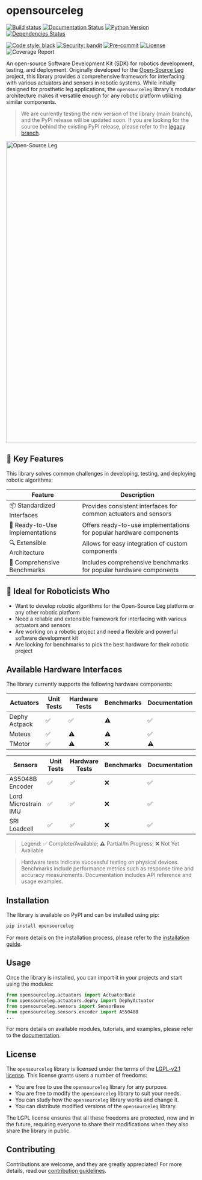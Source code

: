 # opensourceleg

[![Build status](https://github.com/neurobionics/opensourceleg/workflows/build/badge.svg)](https://github.com/neurobionics/opensourceleg/actions?query=workflow%3Abuild)
[![Documentation Status](https://github.com/neurobionics/opensourceleg/actions/workflows/pages/pages-build-deployment/badge.svg)](https://neurobionics.github.io/opensourceleg/)
[![Python Version](https://img.shields.io/pypi/pyversions/opensourceleg.svg)](https://pypi.org/project/opensourceleg/)
[![Dependencies Status](https://img.shields.io/badge/dependencies-up%20to%20date-brightgreen.svg)](https://github.com/neurobionics/opensourceleg/pulls?utf8=%E2%9C%93&q=is%3Apr%20author%3Aapp%2Fdependabot)

[![Code style: black](https://img.shields.io/badge/code%20style-black-000000.svg)](https://github.com/psf/black)
[![Security: bandit](https://img.shields.io/badge/security-bandit-green.svg)](https://github.com/PyCQA/bandit)
[![Pre-commit](https://img.shields.io/badge/pre--commit-enabled-brightgreen?logo=pre-commit&logoColor=white)](https://github.com/neurobionics/opensourceleg/blob/main/.pre-commit-config.yaml)
[![License](https://img.shields.io/github/license/neurobionics/opensourceleg)](https://github.com/neurobionics/opensourceleg/blob/main/LICENSE)
![Coverage Report](https://github.com/neurobionics/opensourceleg/blob/main/assets/images/coverage.svg)

An open-source Software Development Kit (SDK) for robotics development, testing, and deployment. Originally developed for the [Open-Source Leg](https://www.opensourceleg.org/) project, this library provides a comprehensive framework for interfacing with various actuators and sensors in robotic systems. While initially designed for prosthetic leg applications, the `opensourceleg` library's modular architecture makes it versatile enough for any robotic platform utilizing similar components.

> We are currently testing the new version of the library (main branch), and the PyPI release will be updated soon. If you are looking for the source behind the existing PyPI release, please refer to the [legacy branch](https://github.com/neurobionics/opensourceleg/tree/legacy).

<img src="https://github.com/neurobionics/opensourceleg/blob/66ad4289ef9ba8701fac9337778f87b657286484/assets/images/banner.gif?raw=true" width="800" title="Open-Source Leg">

## 🎯 Key Features

This library solves common challenges in developing, testing, and deploying robotic algorithms:

| Feature                         | Description                                                         |
| ------------------------------- | ------------------------------------------------------------------- |
| 📦 Standardized Interfaces      | Provides consistent interfaces for common actuators and sensors     |
| 🔄 Ready-to-Use Implementations | Offers ready-to-use implementations for popular hardware components |
| 🔍 Extensible Architecture      | Allows for easy integration of custom components                    |
| 🧪 Comprehensive Benchmarks     | Includes comprehensive benchmarks for popular hardware components   |

## 👥 Ideal for Roboticists Who

- Want to develop robotic algorithms for the Open-Source Leg platform or any other robotic platform
- Need a reliable and extensible framework for interfacing with various actuators and sensors
- Are working on a robotic project and need a flexible and powerful software development kit
- Are looking for benchmarks to pick the best hardware for their robotic project

## Available Hardware Interfaces

The library currently supports the following hardware components:

| Actuators     | Unit Tests | Hardware Tests | Benchmarks | Documentation |
| ------------- | ---------- | -------------- | ---------- | ------------- |
| Dephy Actpack | ✅         | ✅             | ⚠️         | ✅            |
| Moteus        | ✅         | ⚠️             | ⚠️         | ✅            |
| TMotor        | ✅         | ⚠️             | ❌         | ⚠️            |

| Sensors              | Unit Tests | Hardware Tests | Benchmarks | Documentation |
| -------------------- | ---------- | -------------- | ---------- | ------------- |
| AS5048B Encoder      | ✅         | ✅             | ❌         | ✅            |
| Lord Microstrain IMU | ✅         | ✅             | ❌         | ✅            |
| SRI Loadcell         | ✅         | ✅             | ❌         | ✅            |

> Legend: ✅ Complete/Available; ⚠️ Partial/In Progress; ❌ Not Yet Available

> Hardware tests indicate successful testing on physical devices. Benchmarks include performance metrics such as response time and accuracy measurements. Documentation includes API reference and usage examples.

## Installation

The library is available on PyPI and can be installed using pip:

```bash
pip install opensourceleg
```

For more details on the installation process, please refer to the [installation guide](https://neurobionics.github.io/opensourceleg/installation).

## Usage

Once the library is installed, you can import it in your projects and start using the modules:

```python
from opensourceleg.actuators import ActuatorBase
from opensourceleg.actuators.dephy import DephyActuator
from opensourceleg.sensors import SensorBase
from opensourceleg.sensors.encoder import AS5048B
...
```

For more details on available modules, tutorials, and examples, please refer to the [documentation](https://neurobionics.github.io/opensourceleg/tutorials/getting_started).

## License

The `opensourceleg` library is licensed under the terms of the [LGPL-v2.1 license](https://github.com/neurobionics/opensourceleg/raw/main/LICENSE). This license grants users a number of freedoms:

- You are free to use the `opensourceleg` library for any purpose.
- You are free to modify the `opensourceleg` library to suit your needs.
- You can study how the `opensourceleg` library works and change it.
- You can distribute modified versions of the `opensourceleg` library.

The LGPL license ensures that all these freedoms are protected, now and in the future, requiring everyone to share their modifications when they also share the library in public.

## Contributing

Contributions are welcome, and they are greatly appreciated! For more details, read our [contribution guidelines](https://github.com/neurobionics/opensourceleg/blob/main/CONTRIBUTING.md).
